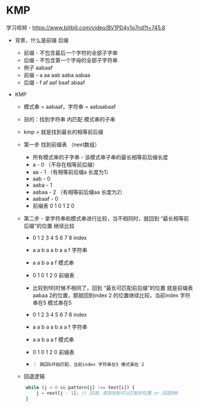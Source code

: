 # KMP
学习视频 - https://www.bilibili.com/video/BV1PD4y1o7nd?t=745.8    

- 背景，什么是前缀 后缀 
    - 前缀 - 不包含最后一个字符的全部子字串
    - 后缀 - 不包含第一个字母的全部子字符串
    - 例子  aabaaf 
    - 前缀 - a aa aab aaba aabaa
    - 后缀 - f af aaf baaf abaaf 

- KMP
    - 模式串 = aabaaf，字符串 = aabaabaaf
    - 目的：找到字符串 内匹配 模式串的子串
    - kmp = 就是找到最长的相等前后缀 
    
    - 第一步 找到前缀表 （next数组）
        - 所有模式串的子字串 - 该模式串子串的最长相等前后缀长度 
        - a - 0 （不存在相等前后缀）
        - aa - 1 （有相等前后缀a 长度为1）
        - aab - 0 
        - aaba - 1   
        - aabaa - 2 （有相等前后缀aa 长度为2）
        - aabaaf - 0  
        - 前缀表 0 1 0 1 2 0 
        
    - 第二步 - 拿字符串和模式串进行比较，当不相同时，就回到 “最长相等前后缀”的位置  继续比较 
        - 0 1 2 3 4 5 6 7 8 index 
        - a a b a a b a a f 字符串 
        - a a b a a f       模式串 
        - 0 1 0 1 2 0       前缀表 
        - 比较到f的时候不相同了，回到 “最长可匹配前后缀”的位置 就是前缀表 aabaa 2的位置，那就回到index 2 的位置继续比较，当前index 字符串在5 模式串在5 
        
        - 0 1 2 3 4 5 6 7 8 index 
        - a a b a a b a a f 字符串 
        - a a b a a f       模式串 
        - 0 1 0 1 2 0       前缀表  
        -     ｜ 跳回b开始匹配，当前index 字符串在5 模式串在 2  

    - 回退逻辑 
    ```js
        while (j > 0 && pattern[j] !== text[i]) {
            j = next[j - 1]; // 回退，直到找到可以匹配的位置 or 回退到0
        }
    ```
    
